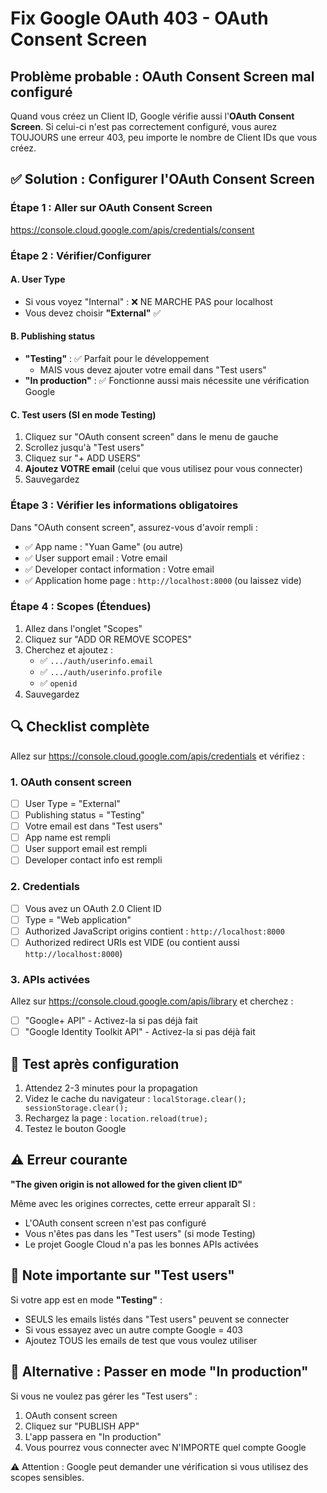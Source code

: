 # Fix Google OAuth 403 - OAuth Consent Screen

## Problème probable : OAuth Consent Screen mal configuré

Quand vous créez un Client ID, Google vérifie aussi l'**OAuth Consent Screen**. Si celui-ci n'est pas correctement configuré, vous aurez TOUJOURS une erreur 403, peu importe le nombre de Client IDs que vous créez.

## ✅ Solution : Configurer l'OAuth Consent Screen

### Étape 1 : Aller sur OAuth Consent Screen

https://console.cloud.google.com/apis/credentials/consent

### Étape 2 : Vérifier/Configurer

#### A. User Type
- Si vous voyez "Internal" : ❌ NE MARCHE PAS pour localhost
- Vous devez choisir **"External"** ✅

#### B. Publishing status
- **"Testing"** : ✅ Parfait pour le développement
  - MAIS vous devez ajouter votre email dans "Test users"
- **"In production"** : ✅ Fonctionne aussi mais nécessite une vérification Google

#### C. Test users (SI en mode Testing)
1. Cliquez sur "OAuth consent screen" dans le menu de gauche
2. Scrollez jusqu'à "Test users"
3. Cliquez sur "+ ADD USERS"
4. **Ajoutez VOTRE email** (celui que vous utilisez pour vous connecter)
5. Sauvegardez

### Étape 3 : Vérifier les informations obligatoires

Dans "OAuth consent screen", assurez-vous d'avoir rempli :
- ✅ App name : "Yuan Game" (ou autre)
- ✅ User support email : Votre email
- ✅ Developer contact information : Votre email
- ✅ Application home page : `http://localhost:8000` (ou laissez vide)

### Étape 4 : Scopes (Étendues)

1. Allez dans l'onglet "Scopes"
2. Cliquez sur "ADD OR REMOVE SCOPES"
3. Cherchez et ajoutez :
   - ✅ `.../auth/userinfo.email`
   - ✅ `.../auth/userinfo.profile`
   - ✅ `openid`
4. Sauvegardez

## 🔍 Checklist complète

Allez sur https://console.cloud.google.com/apis/credentials et vérifiez :

### 1. OAuth consent screen
- [ ] User Type = "External"
- [ ] Publishing status = "Testing"
- [ ] Votre email est dans "Test users"
- [ ] App name est rempli
- [ ] User support email est rempli
- [ ] Developer contact info est rempli

### 2. Credentials
- [ ] Vous avez un OAuth 2.0 Client ID
- [ ] Type = "Web application"
- [ ] Authorized JavaScript origins contient : `http://localhost:8000`
- [ ] Authorized redirect URIs est VIDE (ou contient aussi `http://localhost:8000`)

### 3. APIs activées
Allez sur https://console.cloud.google.com/apis/library et cherchez :
- [ ] "Google+ API" - Activez-la si pas déjà fait
- [ ] "Google Identity Toolkit API" - Activez-la si pas déjà fait

## 🧪 Test après configuration

1. Attendez 2-3 minutes pour la propagation
2. Videz le cache du navigateur : `localStorage.clear(); sessionStorage.clear();`
3. Rechargez la page : `location.reload(true);`
4. Testez le bouton Google

## ⚠️ Erreur courante

**"The given origin is not allowed for the given client ID"**

Même avec les origines correctes, cette erreur apparaît SI :
- L'OAuth consent screen n'est pas configuré
- Vous n'êtes pas dans les "Test users" (si mode Testing)
- Le projet Google Cloud n'a pas les bonnes APIs activées

## 📝 Note importante sur "Test users"

Si votre app est en mode **"Testing"** :
- SEULS les emails listés dans "Test users" peuvent se connecter
- Si vous essayez avec un autre compte Google = 403
- Ajoutez TOUS les emails de test que vous voulez utiliser

## 🚀 Alternative : Passer en mode "In production"

Si vous ne voulez pas gérer les "Test users" :
1. OAuth consent screen
2. Cliquez sur "PUBLISH APP"
3. L'app passera en "In production"
4. Vous pourrez vous connecter avec N'IMPORTE quel compte Google

⚠️ Attention : Google peut demander une vérification si vous utilisez des scopes sensibles.




